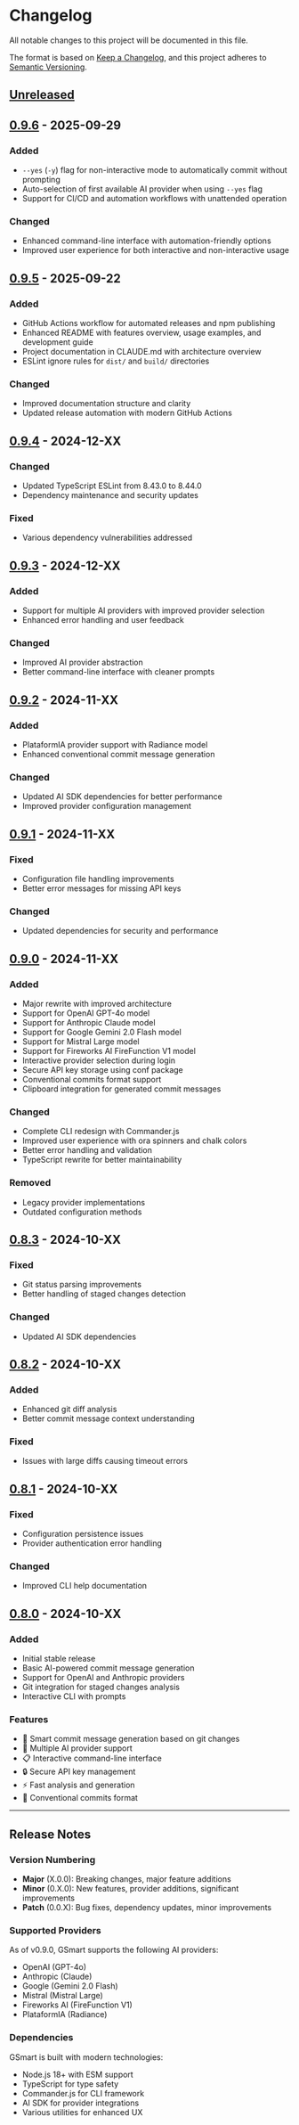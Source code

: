 # Changelog

All notable changes to this project will be documented in this file.

The format is based on [Keep a Changelog](https://keepachangelog.com/en/1.0.0/),
and this project adheres to [Semantic Versioning](https://semver.org/spec/v2.0.0.html).

## [Unreleased]

## [0.9.6] - 2025-09-29

### Added

- `--yes` (`-y`) flag for non-interactive mode to automatically commit without prompting
- Auto-selection of first available AI provider when using `--yes` flag
- Support for CI/CD and automation workflows with unattended operation

### Changed

- Enhanced command-line interface with automation-friendly options
- Improved user experience for both interactive and non-interactive usage

## [0.9.5] - 2025-09-22

### Added

- GitHub Actions workflow for automated releases and npm publishing
- Enhanced README with features overview, usage examples, and development guide
- Project documentation in CLAUDE.md with architecture overview
- ESLint ignore rules for `dist/` and `build/` directories

### Changed

- Improved documentation structure and clarity
- Updated release automation with modern GitHub Actions

## [0.9.4] - 2024-12-XX

### Changed

- Updated TypeScript ESLint from 8.43.0 to 8.44.0
- Dependency maintenance and security updates

### Fixed

- Various dependency vulnerabilities addressed

## [0.9.3] - 2024-12-XX

### Added

- Support for multiple AI providers with improved provider selection
- Enhanced error handling and user feedback

### Changed

- Improved AI provider abstraction
- Better command-line interface with cleaner prompts

## [0.9.2] - 2024-11-XX

### Added

- PlataformIA provider support with Radiance model
- Enhanced conventional commit message generation

### Changed

- Updated AI SDK dependencies for better performance
- Improved provider configuration management

## [0.9.1] - 2024-11-XX

### Fixed

- Configuration file handling improvements
- Better error messages for missing API keys

### Changed

- Updated dependencies for security and performance

## [0.9.0] - 2024-11-XX

### Added

- Major rewrite with improved architecture
- Support for OpenAI GPT-4o model
- Support for Anthropic Claude model
- Support for Google Gemini 2.0 Flash model
- Support for Mistral Large model
- Support for Fireworks AI FireFunction V1 model
- Interactive provider selection during login
- Secure API key storage using conf package
- Conventional commits format support
- Clipboard integration for generated commit messages

### Changed

- Complete CLI redesign with Commander.js
- Improved user experience with ora spinners and chalk colors
- Better error handling and validation
- TypeScript rewrite for better maintainability

### Removed

- Legacy provider implementations
- Outdated configuration methods

## [0.8.3] - 2024-10-XX

### Fixed

- Git status parsing improvements
- Better handling of staged changes detection

### Changed

- Updated AI SDK dependencies

## [0.8.2] - 2024-10-XX

### Added

- Enhanced git diff analysis
- Better commit message context understanding

### Fixed

- Issues with large diffs causing timeout errors

## [0.8.1] - 2024-10-XX

### Fixed

- Configuration persistence issues
- Provider authentication error handling

### Changed

- Improved CLI help documentation

## [0.8.0] - 2024-10-XX

### Added

- Initial stable release
- Basic AI-powered commit message generation
- Support for OpenAI and Anthropic providers
- Git integration for staged changes analysis
- Interactive CLI with prompts

### Features

- 🎯 Smart commit message generation based on git changes
- 🔄 Multiple AI provider support
- 📋 Interactive command-line interface
- 🔒 Secure API key management
- ⚡ Fast analysis and generation
- 📖 Conventional commits format

---

## Release Notes

### Version Numbering

- **Major** (X.0.0): Breaking changes, major feature additions
- **Minor** (0.X.0): New features, provider additions, significant improvements
- **Patch** (0.0.X): Bug fixes, dependency updates, minor improvements

### Supported Providers

As of v0.9.0, GSmart supports the following AI providers:

- OpenAI (GPT-4o)
- Anthropic (Claude)
- Google (Gemini 2.0 Flash)
- Mistral (Mistral Large)
- Fireworks AI (FireFunction V1)
- PlataformIA (Radiance)

### Dependencies

GSmart is built with modern technologies:

- Node.js 18+ with ESM support
- TypeScript for type safety
- Commander.js for CLI framework
- AI SDK for provider integrations
- Various utilities for enhanced UX

[Unreleased]: https://github.com/ragnarok22/gsmart/compare/v0.9.6...HEAD
[0.9.6]: https://github.com/ragnarok22/gsmart/compare/v0.9.5...v0.9.6
[0.9.5]: https://github.com/ragnarok22/gsmart/compare/v0.9.4...v0.9.5
[0.9.4]: https://github.com/ragnarok22/gsmart/compare/v0.9.3...v0.9.4
[0.9.3]: https://github.com/ragnarok22/gsmart/compare/v0.9.2...v0.9.3
[0.9.2]: https://github.com/ragnarok22/gsmart/compare/v0.9.1...v0.9.2
[0.9.1]: https://github.com/ragnarok22/gsmart/compare/v0.9.0...v0.9.1
[0.9.0]: https://github.com/ragnarok22/gsmart/compare/v0.8.3...v0.9.0
[0.8.3]: https://github.com/ragnarok22/gsmart/compare/v0.8.2...v0.8.3
[0.8.2]: https://github.com/ragnarok22/gsmart/compare/v0.8.1...v0.8.2
[0.8.1]: https://github.com/ragnarok22/gsmart/compare/v0.8.0...v0.8.1
[0.8.0]: https://github.com/ragnarok22/gsmart/releases/tag/v0.8.0
